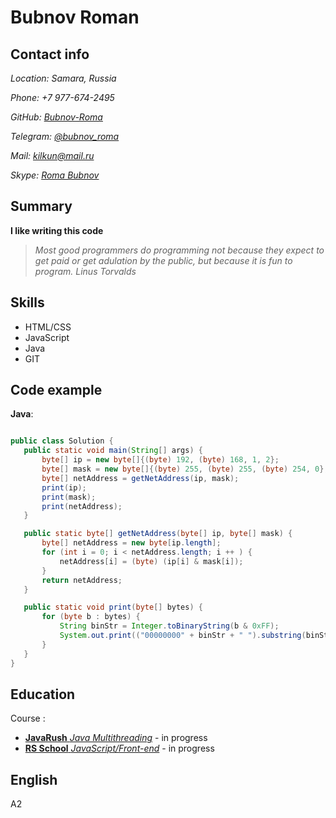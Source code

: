 Bubnov Roman
================


## Contact info
 *Location: Samara, Russia*  

 *Phone: +7 977-674-2495*  
 
 *GitHub: [Bubnov-Roma](https://github.com/Bubnov-Roma)*  
 
 *Telegram: [@bubnov_roma](https://t.me/bubnov_roma)*
 
 *Mail: [kilkun@mail.ru](mailto:kilkun@mail.ru)*  
 
 *Skype: [Roma Bubnov](https://join.skype.com/invite/jiH3DjfiNZEk)*  
 
## Summary
 **I like writing this code**
 
 >_Most good programmers do programming not because they expect to get paid or get adulation by the public, but because it is fun to program. 
 Linus Torvalds_      
 
 
 
## Skills
 * HTML/CSS
 * JavaScript
 * Java
 * GIT
 
 
## Code example
 **Java**:
 ```Java
 
 public class Solution {
    public static void main(String[] args) {
        byte[] ip = new byte[]{(byte) 192, (byte) 168, 1, 2};
        byte[] mask = new byte[]{(byte) 255, (byte) 255, (byte) 254, 0};
        byte[] netAddress = getNetAddress(ip, mask);
        print(ip);          
        print(mask);        
        print(netAddress);  
    }

    public static byte[] getNetAddress(byte[] ip, byte[] mask) {
        byte[] netAddress = new byte[ip.length];
        for (int i = 0; i < netAddress.length; i ++ ) {
            netAddress[i] = (byte) (ip[i] & mask[i]);
        }
        return netAddress;
    }

    public static void print(byte[] bytes) {
        for (byte b : bytes) {
            String binStr = Integer.toBinaryString(b & 0xFF);
            System.out.print(("00000000" + binStr + " ").substring(binStr.length()));
        }
    }
}
 
 ```
 
 
## Education
 Course :
 
 - [**JavaRush** _Java Multithreading_](https://javarush.ru/me) - in progress
 - [**RS School** _JavaScript/Front-end_](https://rs.school/js/) - in progress
 
 
## English
 A2
